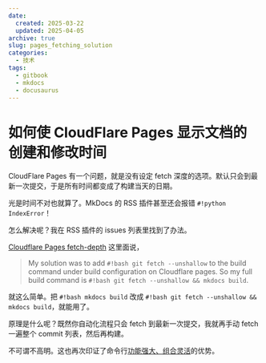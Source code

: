 ```yaml
---
date:
  created: 2025-03-22
  updated: 2025-04-05
archive: true
slug: pages_fetching_solution
categories:
  - 技术
tags:
  - gitbook
  - mkdocs
  - docusaurus
---
```

# 如何使 CloudFlare Pages 显示文档的创建和修改时间

CloudFlare Pages 有一个问题，就是没有设定 fetch 深度的选项。默认只会到最新一次提交，于是所有时间都变成了构建当天的日期。

光是时间不对也就算了。MkDocs 的 RSS 插件甚至还会报错 `#!python IndexError`！

怎么解决呢？我在 RSS 插件的 issues 列表里找到了办法。

<!-- more -->

[Cloudflare Pages fetch-depth](https://github.com/timvink/mkdocs-git-revision-date-localized-plugin/issues/123#issuecomment-2513449963) 这里面说，

> My solution was to add `#!bash git fetch --unshallow` to the build command under build configuration on Cloudflare pages. So my full build command is `#!bash git fetch --unshallow && mkdocs build`.

就这么简单。把 `#!bash mkdocs build` 改成 `#!bash git fetch --unshallow && mkdocs build`，就能用了。

原理是什么呢？既然你自动化流程只会 fetch 到最新一次提交，我就再手动 fetch 一遍整个 commit 列表，然后再构建。

不可谓不高明。这也再次印证了命令行[功能强大、组合灵活](https://sspai.com/post/78249)的优势。
